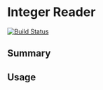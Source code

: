 # Integer Reader
[![Build Status](https://travis-ci.org/pb10001/integer-reader.svg?branch=master)](https://travis-ci.org/pb10001/integer-reader)
## Summary
## Usage
```javascript

```

